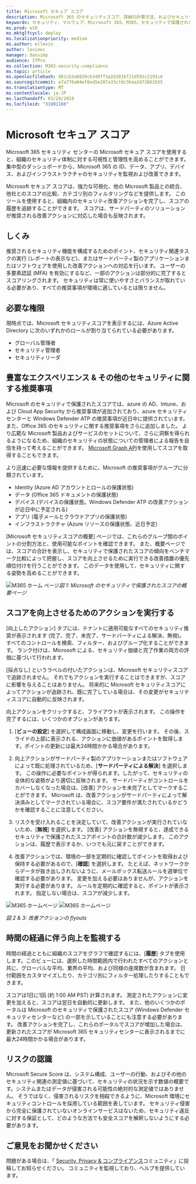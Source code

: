```yaml
---
title: Microsoft セキュア スコア
description: Microsoft 365 のセキュリティスコア、詳細の計算方法、およびセキュリティ管理者がどのように使用することを期待できるかについて説明します。
keywords: セキュリティ、マルウェア、Microsoft 365、M365、セキュリティで保護されたスコア、セキュリティセンター、改善アクション
ms.prod: w10
ms.mktglfcycl: deploy
ms.localizationpriority: medium
ms.author: ellevin
author: levinec
manager: dansimp
audience: ITPro
ms.collection: M365-security-compliance
ms.topic: article
ms.openlocfilehash: 981cb2e6820cb349ff1e2d101bf21d592c2191c6
ms.sourcegitcommit: e7a776a04ef6ed5e287a33cfdc36aa2d72862b55
ms.translationtype: MT
ms.contentlocale: ja-JP
ms.lasthandoff: 03/29/2019
ms.locfileid: "31001160"
---
```

# <a name="microsoft-secure-score"></a>Microsoft セキュア スコア

Microsoft 365 セキュリティ センターの Microsoft セキュア スコアを使用すると、組織のセキュリティ体制に対する可視性と管理性を高めることができます。 集中型のダッシュボードから、Microsoft 365 の ID、データ、アプリ、デバイス、およびインフラストラクチャのセキュリティを監視および改善できます。

Microsoft セキュア スコアは、強力な可視化、他の Microsoft 製品との統合、他社とのスコアの比較、カテゴリ別のフィルタリングなどを提供します。 このツールを使用すると、組織内のセキュリティ改善アクションを完了し、スコアの履歴を追跡することができます。 スコアは、サードパーティのソリューションが推奨される改善アクションに対応した場合も反映されます。  

## <a name="how-it-works"></a>しくみ

推奨されるセキュリティ機能を構成するためのポイント、セキュリティ関連タスクの実行 (レポートの表示など)、またはサードパーティ製のアプリケーションまたはソフトウェアを使用した改善アクションへの対応を行います。 ユーザーの多要素認証 (MFA) を有効にするなど、一部のアクションは部分的に完了するとスコアリングされます。 セキュリティは常に使いやすさとバランスが取れている必要があり、すべての推奨事項が環境に適しているとは限りません。

## <a name="required-permissions"></a>必要な権限

現時点では、Microsoft セキュリティスコアを表示するには、Azure Active Directory に次のいずれかのロールが割り当てられている必要があります。

* グローバル管理者
* セキュリティ管理者
* セキュリティリーダ

## <a name="rich-experiences--additional-security-recommendations"></a>豊富なエクスペリエンス & その他のセキュリティに関する推奨事項

Microsoft のセキュリティで保護されたスコアでは、azure の AD、Intune、および Cloud App Security から推奨事項が追加されており、azure セキュリティセンターと Windows Defender ATP の推奨事項が近日中に提供されています。 また、Office 365 のセキュリティに関する推奨事項をさらに追加しました。 より広範な Microsoft 製品およびサービスのセットについて、さらに洞察を得られるようになるため、組織のセキュリティの状態についての管理者による報告を自信を持って考えることができます。 [Microsoft Graph API](https://docs.microsoft.com/graph/api/resources/securescores?view=graph-rest-beta)を使用してスコアを取得することもできます。

より迅速に必要な情報を提供するために、Microsoft の推奨事項がグループに分類されています。

* Identity (Azure AD アカウントとロールの保護状態)
* データ (Office 365 ドキュメントの保護状態)
* デバイス (デバイスの保護状態。Windows Defender ATP の改善アクションが近日中に予定される)
* アプリ (電子メールとクラウドアプリの保護状態)
* インフラストラクチャ (Azure リソースの保護状態、近日予定)

[Microsoft セキュリティスコアの概要] ページでは、これらのグループ間のポイントの分割方法と、使用可能なポイントを確認できます。 また、概要ページでは、スコアの合計を表示し、セキュリティで保護されたスコアの傾向をベンチマーク比較によって把握し、スコアを向上させるために実行できる改善措置の優先順位付けを行うことができます。 このデータを使用して、セキュリティに関する姿勢を高めることができます。  

![M365 ホーム](./media/secure-score/homepage-original.png)
ページ*図 1: Microsoft のセキュリティで保護されたスコアの概要ページ*

## <a name="take-action-to-improve-your-score"></a>スコアを向上させるためのアクションを実行する

[向上したアクション] タブには、テナントに適用可能なすべてのセキュリティ推奨が表示されます (完了、完了、未完了、サードパーティによる解決、無視)。 すべてのコントロールを検索、フィルター、およびグループ化することができます。  ランク付けは、Microsoft による、セキュリティ価値と完了作業の両方の評価に基づいて行われます。

[採点なし] というラベルの付いたアクションは、Microsoft セキュリティスコアで追跡されません。 それでもアクションを実行することはできますが、スコアに影響を与えることはありません。 将来的に Microsoft セキュリティスコアによってアクションが追跡され、既に完了している場合は、その変更がセキュリティスコアに自動的に反映されます。

向上アクションをクリックすると、フライアウトが表示されます。 この操作を完了するには、いくつかのオプションがあります。

1. [**ビューの設定**] を選択して構成画面に移動し、変更を行います。 その後、スライドの上部に表示される、アクションに価値があるポイントを取得します。ポイントの更新には最大24時間かかる場合があります。

2. 向上アクションがサードパーティ製のアプリケーションまたはソフトウェアによって既に処理されているため、[**サードパーティによる解決**] を選択します。 この操作に必要なポイントが得られます。したがって、セキュリティの全体的な姿勢がより適切に反映されます。 サードパーティがコントロールをカバーしなくなった場合は、[改善] アクションを未完了としてマークすることができます。 Microsoft は、改善アクションがサードパーティによって解決済みとしてマークされている場合に、スコア要件が満たされているかどうかを確認することに注意してください。

3. リスクを受け入れることを決定していて、改善アクションが実行されていないため、[**無視**] を選択します。 [改善] アクションを無視すると、達成できるセキュリティで保護されたスコアポイントの合計数が減少します。 このアクションは、履歴で表示するか、いつでも元に戻すことができます。

4. 改善アクションでは、環境の一部を定期的に確認してポイントを取得および保持する必要があるので、[**確認**] を選択します。 たとえば、ネットワークからデータが抜き出しされないように、メールボックス転送ルールを週単位で確認する必要があります。 変更を加える必要はありませんが、アクションを実行する必要があります。 ルールを定期的に確認すると、ポイントが表示されます。 指定しない場合は、スコアが減少します。

![M365 ホームページ](./media/secure-score/secure-score1x450.png) ![M365 ホームページ](./media/secure-score/secure-score2x450.png)

*図 2 & 3: 改善アクションの flyouts*

## <a name="monitor-improvements-over-time"></a>時間の経過に伴う向上を監視する

時間の経過とともに組織のスコアをグラフで確認するには、[**履歴**] タブを使用します。このビューには、選択した時間範囲内で行われたすべてのアクションと共に、グローバルな平均、業界の平均、および同様の座席数が含まれます。 日付範囲をカスタマイズしたり、カテゴリ別にフィルター処理したりすることもできます。

スコアは1日に1回 (約 1:00 AM PST) 計算されます。 測定されたアクションに変更を加えると、スコアは翌日を自動的に更新します。 また、他のいくつかのポータルは Microsoft のセキュリティで保護されたスコア (Windows Defender セキュリティセンターなど) の一部を示していることにも注意する必要があります。 改善アクションを完了し、これらのポータルでスコアが増加した場合は、更新されたスコアが Microsoft 365 セキュリティセンターに表示されるまでに最大24時間かかる場合があります。  

## <a name="risk-awareness"></a>リスクの認識

Microsoft Secure Score は、システム構成、ユーザーの行動、およびその他のセキュリティ関連の測定値に基づいて、セキュリティの状況を示す数値の概要です。システムまたはデータが侵害される可能性の絶対的な測定値ではありません。 そうではなく、侵害されるリスクを相殺できるように、Microsoft 環境にセキュリティコントロールを採用している範囲を表しています。 セキュリティ侵害から完全に保護されていないオンラインサービスはないため、セキュリティ違反に対する保証として、どのような方法でも安全スコアを解釈しないようにする必要があります。

## <a name="we-want-to-hear-from-you"></a>ご意見をお聞かせください

問題がある場合は、「 [Security, Privacy & コンプライアンス](https://techcommunity.microsoft.com/t5/Security-Privacy-Compliance/bd-p/security_privacy)コミュニティ」に投稿してお知らせください。 コミュニティを監視しており、ヘルプを提供しています。
